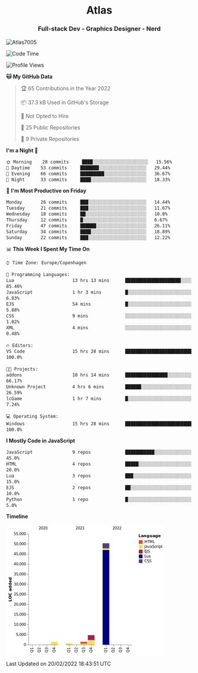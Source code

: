<h1 align="center">Atlas</h1>
<h3 align="center">Full-stack Dev - Graphics Designer - Nerd</h3>

<p><img align="center" src="https://github-readme-stats.vercel.app/api/top-langs?username=Atlas7005&show_icons=true&locale=en&layout=compact" alt="Atlas7005" /></p>

<!--START_SECTION:waka-->
![Code Time](http://img.shields.io/badge/Code%20Time-485%20hrs%2043%20mins-blue)

![Profile Views](http://img.shields.io/badge/Profile%20Views-55-blue)

**🐱 My GitHub Data** 

> 🏆 65 Contributions in the Year 2022
 > 
> 📦 37.3 kB Used in GitHub's Storage 
 > 
> 🚫 Not Opted to Hire
 > 
> 📜 25 Public Repositories 
 > 
> 🔑 9 Private Repositories  
 > 
**I'm a Night 🦉** 

```text
🌞 Morning    28 commits     ████░░░░░░░░░░░░░░░░░░░░░   15.56% 
🌆 Daytime    53 commits     ███████░░░░░░░░░░░░░░░░░░   29.44% 
🌃 Evening    66 commits     █████████░░░░░░░░░░░░░░░░   36.67% 
🌙 Night      33 commits     ████░░░░░░░░░░░░░░░░░░░░░   18.33%

```
📅 **I'm Most Productive on Friday** 

```text
Monday       26 commits     ███░░░░░░░░░░░░░░░░░░░░░░   14.44% 
Tuesday      21 commits     ███░░░░░░░░░░░░░░░░░░░░░░   11.67% 
Wednesday    18 commits     ██░░░░░░░░░░░░░░░░░░░░░░░   10.0% 
Thursday     12 commits     █░░░░░░░░░░░░░░░░░░░░░░░░   6.67% 
Friday       47 commits     ██████░░░░░░░░░░░░░░░░░░░   26.11% 
Saturday     34 commits     ████░░░░░░░░░░░░░░░░░░░░░   18.89% 
Sunday       22 commits     ███░░░░░░░░░░░░░░░░░░░░░░   12.22%

```


📊 **This Week I Spent My Time On** 

```text
⌚︎ Time Zone: Europe/Copenhagen

💬 Programming Languages: 
Lua                      13 hrs 13 mins      █████████████████████░░░░   85.46% 
JavaScript               1 hr 3 mins         █░░░░░░░░░░░░░░░░░░░░░░░░   6.83% 
EJS                      54 mins             █░░░░░░░░░░░░░░░░░░░░░░░░   5.88% 
CSS                      9 mins              ░░░░░░░░░░░░░░░░░░░░░░░░░   1.02% 
XML                      4 mins              ░░░░░░░░░░░░░░░░░░░░░░░░░   0.48%

🔥 Editors: 
VS Code                  15 hrs 28 mins      █████████████████████████   100.0%

🐱‍💻 Projects: 
addons                   10 hrs 14 mins      ████████████████░░░░░░░░░   66.17% 
Unknown Project          4 hrs 6 mins        ██████░░░░░░░░░░░░░░░░░░░   26.59% 
lcGame                   1 hr 7 mins         █░░░░░░░░░░░░░░░░░░░░░░░░   7.24%

💻 Operating System: 
Windows                  15 hrs 28 mins      █████████████████████████   100.0%

```

**I Mostly Code in JavaScript** 

```text
JavaScript               9 repos             ███████████░░░░░░░░░░░░░░   45.0% 
HTML                     4 repos             █████░░░░░░░░░░░░░░░░░░░░   20.0% 
Lua                      3 repos             ███░░░░░░░░░░░░░░░░░░░░░░   15.0% 
EJS                      2 repos             ██░░░░░░░░░░░░░░░░░░░░░░░   10.0% 
Python                   1 repo              █░░░░░░░░░░░░░░░░░░░░░░░░   5.0%

```


**Timeline**

![Chart not found](https://raw.githubusercontent.com/Atlas7005/Atlas7005/master/charts/bar_graph.png) 


 Last Updated on 20/02/2022 18:43:51 UTC
<!--END_SECTION:waka-->
